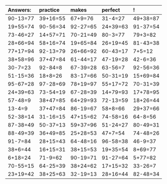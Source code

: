 | Answers: | practice | makes | perfect | ! |
| :--- | :--- | :--- | :--- | :--- |
| 90-13=77 | 39+16=55 | 67+9=76 | 31-4=27 | 49+38=87 | 
| 19+55=74 | 90-56=34 | 92-27=65 | 24+39=63 | 91-37=54 | 
| 73-46=27 | 14+57=71 | 70-21=49 | 80-3=77 | 79+3=82 | 
| 28+66=94 | 58+16=74 | 19+65=84 | 26+19=45 | 81-43=38 | 
| 77+17=94 | 92-13=79 | 26+66=92 | 60-43=17 | 7+5=12 | 
| 38+58=96 | 37+47=84 | 61-44=17 | 47-19=28 | 42-6=36 | 
| 30-7=23 | 92-84=8 | 67-39=28 | 63-56=7 | 92-56=36 | 
| 51-15=36 | 18+8=26 | 83-17=66 | 50-31=19 | 15+69=84 | 
| 95-67=28 | 97-28=69 | 78+19=97 | 55+17=72 | 70-31=39 | 
| 24+39=63 | 73-54=19 | 67-28=39 | 14+79=93 | 17+78=95 | 
| 57-48=9 | 38+47=85 | 64+29=93 | 72-13=59 | 18+26=44 | 
| 13-4=9 | 37+47=84 | 86-19=67 | 58+8=66 | 29+37=66 | 
| 52-38=14 | 31-16=15 | 47+15=62 | 74-58=16 | 64-8=56 | 
| 87-38=49 | 50-37=13 | 59+37=96 | 51-24=27 | 80-49=31 | 
| 88-49=39 | 36+49=85 | 25+28=53 | 47+7=54 | 74-48=26 | 
| 91-7=84 | 28+15=43 | 64-48=16 | 96-58=38 | 46-9=37 | 
| 38+6=44 | 16+15=31 | 38+15=53 | 19+35=54 | 8+69=77 | 
| 6+18=24 | 71-9=62 | 90-19=71 | 91-27=64 | 5+77=82 | 
| 70-55=15 | 64-25=39 | 38+24=62 | 17+15=32 | 33-26=7 | 
| 23+19=42 | 38+25=63 | 32-19=13 | 28+16=44 | 82-48=34 | 
